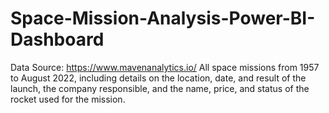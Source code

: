 # Space-Mission-Analysis-Power-BI-Dashboard
Data Source: https://www.mavenanalytics.io/
All space missions from 1957 to August 2022, including details on the location, date, and result of the launch, the company responsible, and the name, price, and status of the rocket used for the mission.
